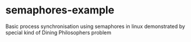 # semaphores-example
Basic process synchronisation using semaphores in linux demonstrated by special kind of Dining Philosophers problem
